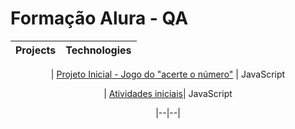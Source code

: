 # Formação Alura - QA 
 
<div  align="center" dir="auto"> 
  
|Projects|Technologies | 
|--|--| 

| [Projeto Inicial - Jogo do "acerte o número"](https://github.com/antoniobigas/Forma--o-Alura---QA-/tree/main/Projeto%20Inicial)  | JavaScript

| [Atividades iniciais](https://github.com/antoniobigas/Forma--o-Alura---QA-/tree/main/Desafio%20Inicial/logica-js-projeto_inicial)| JavaScript

|--|--| 

</div>
